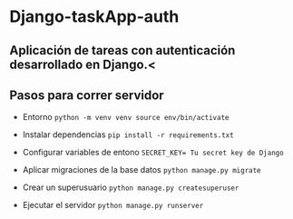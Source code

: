 # Django-taskApp-auth
## Aplicación de tareas con autenticación desarrollado en Django.<

## Pasos para correr servidor

* Entorno
  ``` python -m venv venv source env/bin/activate ```

* Instalar dependencias
  ``` pip install -r requirements.txt ```

* Configurar variables de entono
``` SECRET_KEY= Tu secret key de Django ```
* Aplicar migraciones de la base datos
``` python manage.py migrate ```

* Crear un superusuario
  ``` python manage.py createsuperuser ```

* Ejecutar el servidor 
``` python manage.py runserver ```
